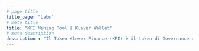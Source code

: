 ```yaml
---
# page title
title_page: "Labs"
# meta title
title: "KFI Mining Pool | Klever Wallet"
# meta description
description : "Il Token Klever Finance (KFI) è il token di Governance della Blockchain Klever."
---
```

